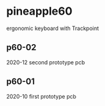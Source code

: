 # pineapple60
ergonomic keyboard with Trackpoint

## p60-02
2020-12 second prototype pcb

## p60-01
2020-10 first prototype pcb

